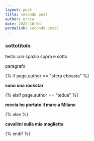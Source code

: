 ```yaml
---
layout: post
title: secondo post
author: ernia
date: 2022-10-04
permalink: secondo-post/
---
```

<h3> sottotitolo</h3>
testo con spazio sopra e sotto

<p>paragrafo</p>

{% if page.author == "sfera ebbasta" %}

**sono una rockstar**

{% elsif page.author == "tedua" %}

**roccia ho portato il mare a Milano**

{% else %}

**cavallini sulla mia maglietta**

{% endif %}